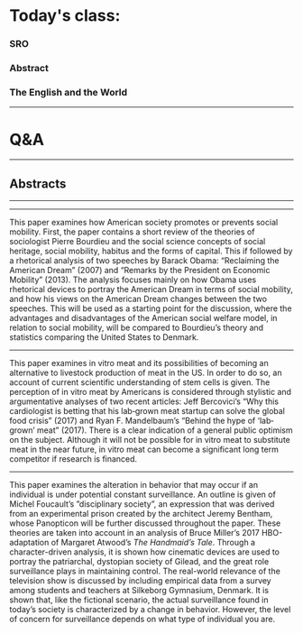 <!-- .slide: data-background-color="black" data-background-transition="slide" data-transition-speed="slow" -->

# Today's class: 
### SRO 
### Abstract
### The English and the World

---

<!-- .slide: data-background-color="black" data-background-transition="zoom" data-transition-speed="fast" -->

# Q&A

---

## Abstracts

---

<!-- .slide: data-background-iframe="https://www.gymnasiet.dk/media/1577/srp_abstract_sep_13.pdf" data-background-interactive -->

---

<!-- .element: style="text-align: justify; font-size: 32px; font-family: Georgie" -->
This paper examines how American society promotes or prevents social mobility. First, the paper contains a short review of the theories of sociologist Pierre Bourdieu and the social science concepts of social heritage, social mobility, habitus and the forms of capital. This if followed by a rhetorical analysis of two speeches by Barack Obama: “Reclaiming the American Dream” (2007) and “Remarks by the President on Economic Mobility” (2013). The analysis focuses mainly on how Obama uses rhetorical devices to portray the American Dream in terms of social mobility, and how his views on the American Dream changes between the two speeches. This will be used as a starting point for the discussion, where the advantages and disadvantages of the American social welfare model, in relation to social mobility, will be compared to Bourdieu’s theory and statistics comparing the United States to Denmark.

---

<!-- .element: style="text-align: justify; font-size: 32px; font-family: Georgie" -->
This paper examines in vitro meat and its possibilities of becoming an alternative to livestock production of meat in the US. In order to do so, an account of current scientific understanding of stem cells is given. The perception of in vitro meat by Americans is considered through stylistic and argumentative analyses of two recent articles: Jeff Bercovici’s “Why this cardiologist is betting that his lab‐grown meat startup can solve the global food crisis” (2017) and Ryan F. Mandelbaum’s “Behind the hype of ‘lab‐grown’ meat” (2017). There is a clear indication of a general public optimism on the subject. Although it will not be possible for in vitro meat to substitute meat in the near future, in vitro meat can become a significant long term competitor if research is financed.

---

<!-- .element: style="text-align: justify; font-size: 32px; font-family: Georgie" -->

This paper examines the alteration in behavior that may occur if an individual is under potential constant surveillance. An outline is given of Michel Foucault’s ”disciplinary society”, an expression that was derived from an experimental prison created by the architect Jeremy Bentham, whose Panopticon will be further discussed throughout the paper. These theories are taken into account in an analysis of Bruce Miller’s 2017 HBO-adaptation of Margaret Atwood’s *The Handmaid’s Tale*. Through a character-driven analysis, it is shown how cinematic devices are used to portray the patriarchal, dystopian society of Gilead, and the great role surveillance  plays in maintaining control. The real-world relevance of the television show is discussed by including empirical data from a survey among students and teachers at Silkeborg Gymnasium, Denmark. It is shown that, like the fictional scenario, the actual surveillance found in today’s society is characterized by a change in behavior. However, the level of concern for surveillance depends on what type of individual you are.

